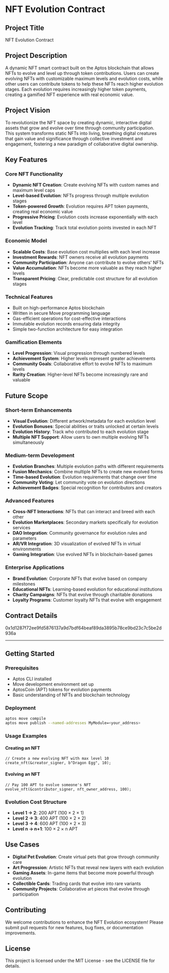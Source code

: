 # NFT Evolution Contract

## Project Title
NFT Evolution Contract

## Project Description
A dynamic NFT smart contract built on the Aptos blockchain that allows NFTs to evolve and level up through token contributions. Users can create evolving NFTs with customizable maximum levels and evolution costs, while other users can contribute tokens to help these NFTs reach higher evolution stages. Each evolution requires increasingly higher token payments, creating a gamified NFT experience with real economic value.

## Project Vision
To revolutionize the NFT space by creating dynamic, interactive digital assets that grow and evolve over time through community participation. This system transforms static NFTs into living, breathing digital creatures that gain value and significance through collective investment and engagement, fostering a new paradigm of collaborative digital ownership.

## Key Features

### Core NFT Functionality
- **Dynamic NFT Creation**: Create evolving NFTs with custom names and maximum level caps
- **Level-based Evolution**: NFTs progress through multiple evolution stages
- **Token-powered Growth**: Evolution requires APT token payments, creating real economic value
- **Progressive Pricing**: Evolution costs increase exponentially with each level
- **Evolution Tracking**: Track total evolution points invested in each NFT

### Economic Model
- **Scalable Costs**: Base evolution cost multiplies with each level increase
- **Investment Rewards**: NFT owners receive all evolution payments
- **Community Participation**: Anyone can contribute to evolve others' NFTs
- **Value Accumulation**: NFTs become more valuable as they reach higher levels
- **Transparent Pricing**: Clear, predictable cost structure for all evolution stages

### Technical Features
- Built on high-performance Aptos blockchain
- Written in secure Move programming language
- Gas-efficient operations for cost-effective interactions
- Immutable evolution records ensuring data integrity
- Simple two-function architecture for easy integration

### Gamification Elements
- **Level Progression**: Visual progression through numbered levels
- **Achievement System**: Higher levels represent greater achievements
- **Community Goals**: Collaborative effort to evolve NFTs to maximum levels
- **Rarity Creation**: Higher-level NFTs become increasingly rare and valuable

## Future Scope

### Short-term Enhancements
- **Visual Evolution**: Different artwork/metadata for each evolution level
- **Evolution Bonuses**: Special abilities or traits unlocked at certain levels
- **Evolution History**: Track who contributed to each evolution stage
- **Multiple NFT Support**: Allow users to own multiple evolving NFTs simultaneously

### Medium-term Development
- **Evolution Branches**: Multiple evolution paths with different requirements
- **Fusion Mechanics**: Combine multiple NFTs to create new evolved forms
- **Time-based Evolution**: Evolution requirements that change over time
- **Community Voting**: Let community vote on evolution directions
- **Achievement Badges**: Special recognition for contributors and creators

### Advanced Features
- **Cross-NFT Interactions**: NFTs that can interact and breed with each other
- **Evolution Marketplaces**: Secondary markets specifically for evolution services
- **DAO Integration**: Community governance for evolution rules and parameters
- **AR/VR Integration**: 3D visualization of evolved NFTs in virtual environments
- **Gaming Integration**: Use evolved NFTs in blockchain-based games

### Enterprise Applications
- **Brand Evolution**: Corporate NFTs that evolve based on company milestones
- **Educational NFTs**: Learning-based evolution for educational institutions
- **Charity Campaigns**: NFTs that evolve through charitable donations
- **Loyalty Programs**: Customer loyalty NFTs that evolve with engagement

## Contract Details
0x1d1287f72ee9fd5876137a9d7bdf64beaf89da3895b78ce9bd23c7c5be2d936a


---

## Getting Started

### Prerequisites
- Aptos CLI installed
- Move development environment set up
- AptosCoin (APT) tokens for evolution payments
- Basic understanding of NFTs and blockchain technology

### Deployment
```bash
aptos move compile
aptos move publish --named-addresses MyModule=<your_address>
```

### Usage Examples

#### Creating an NFT
```move
// Create a new evolving NFT with max level 10
create_nft(&creator_signer, b"Dragon Egg", 10);
```

#### Evolving an NFT
```move
// Pay 100 APT to evolve someone's NFT
evolve_nft(&contributor_signer, nft_owner_address, 100);
```

### Evolution Cost Structure
- **Level 1 → 2**: 200 APT (100 × 2 × 1)
- **Level 2 → 3**: 400 APT (100 × 2 × 2)
- **Level 3 → 4**: 600 APT (100 × 2 × 3)
- **Level n → n+1**: 100 × 2 × n APT

## Use Cases
- **Digital Pet Evolution**: Create virtual pets that grow through community care
- **Art Progression**: Artistic NFTs that reveal new layers with each evolution
- **Gaming Assets**: In-game items that become more powerful through evolution
- **Collectible Cards**: Trading cards that evolve into rare variants
- **Community Projects**: Collaborative art pieces that evolve through participation

## Contributing
We welcome contributions to enhance the NFT Evolution ecosystem! Please submit pull requests for new features, bug fixes, or documentation improvements.

## License
This project is licensed under the MIT License - see the LICENSE file for details.